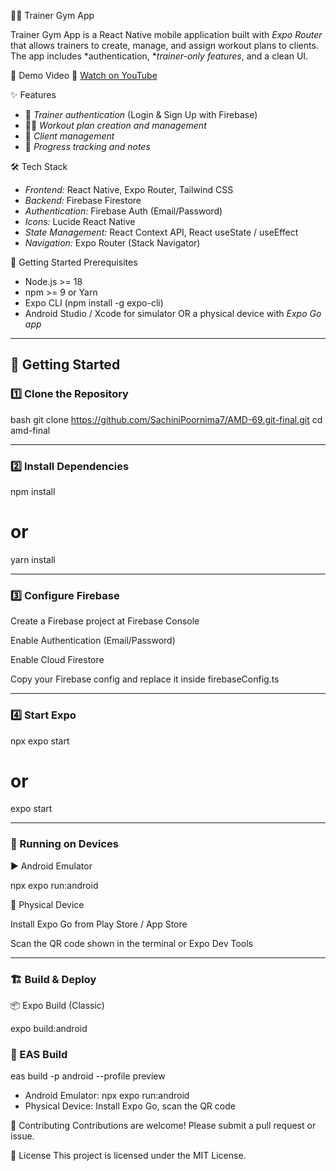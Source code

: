 🏋️‍♀️ Trainer Gym App

Trainer Gym App is a React Native mobile application built with *Expo Router* that allows trainers to create, manage, and assign workout plans to clients. The app includes *authentication, **trainer-only features*, and a clean UI.

🎥 Demo Video
📌 [Watch on YouTube](https://youtu.be/Gls0vZ-9V8I)

✨ Features
- 🔐 *Trainer authentication* (Login & Sign Up with Firebase)
- 🏋️‍♀️ *Workout plan creation and management*
- 👥 *Client management*
- 📝 *Progress tracking and notes*

🛠️ Tech Stack
- *Frontend:* React Native, Expo Router, Tailwind CSS
- *Backend:* Firebase Firestore
- *Authentication:* Firebase Auth (Email/Password)
- *Icons:* Lucide React Native
- *State Management:* React Context API, React useState / useEffect
- *Navigation:* Expo Router (Stack Navigator)

🚀 Getting Started
Prerequisites
- Node.js >= 18
- npm >= 9 or Yarn
- Expo CLI (npm install -g expo-cli)
- Android Studio / Xcode for simulator OR a physical device with *Expo Go app*



---

## 🚀 Getting Started  

### 1️⃣ Clone the Repository  
bash
git clone https://github.com/SachiniPoornima7/AMD-69.git-final.git
cd amd-final



---

### 2️⃣ Install Dependencies

npm install
# or
yarn install

---

### 3️⃣ Configure Firebase

Create a Firebase project at Firebase Console

Enable Authentication (Email/Password)

Enable Cloud Firestore

Copy your Firebase config and replace it inside firebaseConfig.ts


---

### 4️⃣ Start Expo

npx expo start
# or
expo start


---

### 📱 Running on Devices
▶️ Android Emulator

npx expo run:android

📲 Physical Device

Install Expo Go from Play Store / App Store

Scan the QR code shown in the terminal or Expo Dev Tools


---

### 🏗️ Build & Deploy
📦 Expo Build (Classic)

expo build:android

### 🚀 EAS Build

eas build -p android --profile preview

                          
- Android Emulator: npx expo run:android
- Physical Device: Install Expo Go, scan the QR code

🤝 Contributing
Contributions are welcome! Please submit a pull request or issue.

📄 License
This project is licensed under the MIT License.

